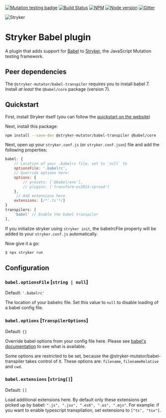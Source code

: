 [![Mutation testing badge](https://img.shields.io/endpoint?style=flat&url=https%3A%2F%2Fbadge-api.stryker-mutator.io%2Fgithub.com%2Fstryker-mutator%2Fstryker%2Fmaster%3Fmodule%3Dbabel-transpiler)](https://dashboard.stryker-mutator.io/reports/github.com/stryker-mutator/stryker/master?module=babel-transpiler)
[![Build Status](https://github.com/stryker-mutator/stryker/workflows/CI/badge.svg)](https://github.com/stryker-mutator/stryker/actions?query=workflow%3ACI+branch%3Amaster)
[![NPM](https://img.shields.io/npm/dm/@stryker-mutator/babel-transpiler.svg)](https://www.npmjs.com/package/@stryker-mutator/babel-transpiler)
[![Node version](https://img.shields.io/node/v/@stryker-mutator/babel-transpiler.svg)](https://img.shields.io/node/v/@stryker-mutator/babel-transpiler.svg)
[![Gitter](https://badges.gitter.im/stryker-mutator/stryker.svg)](https://gitter.im/stryker-mutator/stryker?utm_source=badge&utm_medium=badge&utm_campaign=pr-badge)

![Stryker](https://github.com/stryker-mutator/stryker/raw/master/stryker-80x80.png)

# Stryker Babel plugin

A plugin that adds support for [Babel](https://github.com/babel/babel) to [Stryker](https://stryker-mutator.io), the JavaScript Mutation testing framework.

## Peer dependencies

The `@stryker-mutator/babel-transpiler` requires you to install babel 7. Install _at least_ the `@babel/core` package (version 7).

## Quickstart

First, install Stryker itself (you can follow the [quickstart on the website](https://stryker-mutator.io/quickstart.html))

Next, install this package:

```bash
npm install --save-dev @stryker-mutator/babel-transpiler @babel/core
```

Next, open up your `stryker.conf.js` (or `stryker.conf.json`) file and add the following properties:

```javascript
babel: {
    // Location of your .babelrc file, set to `null` to
    optionsFile: '.babelrc',
    // Override options here:
    options: {
        // presets: ['@babel/env'],
        // plugins: ['transform-es2015-spread']
    },
     // Add extensions here
    extensions: [/*'.ts'*/]
}
transpilers: [
    'babel' // Enable the babel transpiler
],
```

If you initialize stryker using `stryker init`, the babelrcFile property will be added to your `stryker.conf.js` automatically.

Now give it a go:

```bash
$ npx stryker run
```

## Configuration

### `babel.optionsFile` [`string | null`]

Default: `'.babelrc'`

The location of your babelrc file. Set this value to `null` to disable loading of a babel config file.

### `babel.options` [`TranspilerOptions`]

Default: `{}`

Override babel options from your config file here. Please see [babel's documentation](https://babeljs.io/docs/en/options) to see what is available.

Some options are restricted to be set, because the @stryker-mutator/babel-transpiler takes control of it. These options are: `filename`, `filenameRelative` and `cwd`.

### `babel.extensions` [`string[]`]

Default: `[]`

Load additional extensions here. By default only these extensions get picked up by babel: `".js", ".jsx", ".es6", ".es", ".mjs"`.
For example: if you want to enable typescript transpilation, set extensions to `["ts", "tsx"]`.

